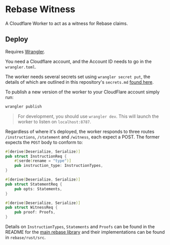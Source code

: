 # Rebase Witness

A Cloudflare Worker to act as a witness for Rebase claims.

## Deploy

Requires [Wrangler](https://developers.cloudflare.com/workers/cli-wrangler/install-update#additional-installation-instructions).

You need a Cloudflare account, and the Account ID needs to go in the `wrangler.toml`.

The worker needs several secrets set using `wrangler secret put`, the details of which are outlined in this repository's `secrets.md` [found here](https://github.com/spruceid/rebase/blob/main/demo/witness/secrets.md).

To publish a new version of the worker to your CloudFlare account simply run:
```bash
wrangler publish
```

> For development, you should use `wrangler dev`. This will launch the worker to listen on `localhost:8787`.

Regardless of where it's deployed, the worker responds to three routes `/instructions`, `/statement` and `/witness`, each expect a POST. The former expects the `POST` body to conform to:
```rust
#[derive(Deserialize, Serialize)]
pub struct InstructionReq {
    #[serde(rename = "type")]
    pub instruction_type: InstructionTypes,
}

#[derive(Deserialize, Serialize)]
pub struct StatementReq {
    pub opts: Statements,
}

#[derive(Deserialize, Serialize)]
pub struct WitnessReq {
    pub proof: Proofs,
}
```

Details on `InstructionTypes`, `Statements` and `Proofs` can be found in the README for the [main rebase library](https://github.com/spruceid/rebase/) and their implementations can be found in `rebase/rust/src`.